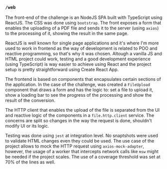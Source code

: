 ### `/web`

The front-end of the challenge is an NodeJS SPA built with TypeScript using ReactJS. The CSS was done using `bootstrap`. The front exposes a form that enables the uploading of a PDF file and sends it to the server (using `axios`) to the processing of it, showing the result in the same page.

ReactJS is well known for single page applications and it's where I'm more used to work in frontend as the way of development is related to POO and reactive programming, so that's why it was chosen. Altough a vanilla JS and HTML project could work, testing and a good development experience (using TypeScript) is way easier to achieve using React and the project setup is pretty straightforward using Create React App.

The frontend is based on components that encapsulates certain sections of the application. In the case of the challenge, was created a `FileUpload` component that draws a form and has the logic to: set a file to upload it, show a loading bar to see the progress of the processing and show the result of the conversion.

The HTTP client that enables the upload of the file is separated from the UI and reactive logic of the components in a `file.http.client` service. The concerns are split so changes in the way the request is done, shouldn't modify UI or its logic.

Testing was done using `jest` at integration level. No snaptshots were used to validate HTML changes even they could be used. The use case of the project allows to mock the HTTP request using `axios-mock-adapter`, however, the usage of a worker that intercepts network calls like `msw` might be needed if the project scales. The use of a coverage threshold was set at 70% of the lines as well.